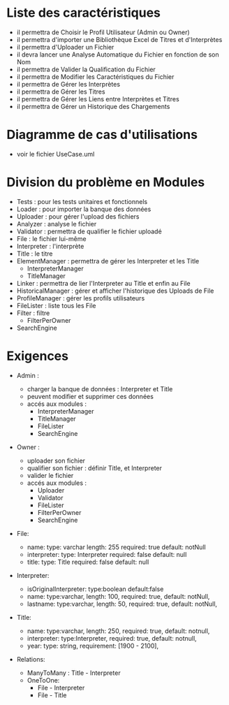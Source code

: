 Liste des caractéristiques
==========================
- il permettra de Choisir le Profil Utilisateur (Admin ou Owner)
- il permettra d'importer une Bibliothèque Excel de Titres et d'Interprètes
- il permettra d'Uploader un Fichier
- il devra lancer une Analyse Automatique du Fichier en fonction de son Nom
- il permettra de Valider la Qualification du Fichier
- il permettra de Modifier les Caractéristiques du Fichier
- il permettra de Gérer les Interprètes
- il permettra de Gérer les Titres
- il permettra de Gérer les Liens entre Interprètes et Titres
- il permettra de Gérer un Historique des Chargements

Diagramme de cas d'utilisations
===============================
- voir le fichier UseCase.uml

Division du problème en Modules
=================================
- Tests : pour les tests unitaires et fonctionnels
- Loader : pour importer la banque des données
- Uploader : pour gérer l'upload des fichiers
- Analyzer : analyse le fichier
- Validator : permettra de qualifier le fichier uploadé
- File : le fichier lui-même
- Interpreter : l'interprète
- Title : le titre
- ElementManager : permettra de gérer les Interpreter et les Title
    - InterpreterManager
    - TitleManager
- Linker : permettra de lier l'Interpreter au Title et enfin au File
- HistoricalManager : gérer et afficher l'historique des Uploads de File
- ProfileManager : gérer les profils utilisateurs
- FileLister : liste tous les File
- Filter : filtre
    - FilterPerOwner
- SearchEngine

Exigences
=========
- Admin :
    - charger la banque de données : Interpreter et Title
    - peuvent modifier et supprimer ces données
    - accés aux modules :
        - InterpreterManager
        - TitleManager
        - FileLister
        - SearchEngine
- Owner :
    - uploader son fichier
    - qualifier son fichier : définir Title, et Interpreter
    - valider le fichier
    - accés aux modules :
        - Uploader
        - Validator
        - FileLister
        - FilterPerOwner
        - SearchEngine
- File:
    - name:
        type: varchar
        length: 255
        required: true
        default: notNull
    - interpreter:
        type: Interpreter
        required: false
        default: null
    - title:
        type: Title
        required: false
        default: null

- Interpreter:
    - isOriginalInterpreter:
        type:boolean
        default:false
    - name:
        type:varchar,
        length: 100,
        required: true,
        default: notNull,
    - lastname:
        type:varchar,
        length: 50,
        required: true,
        default: notNull,
- Title:

    - name:
        type:varchar,
        length: 250,
        required: true,
        default: notnull,
    - interpreter:
        type:Interpreter,
        required: true,
        default: notnull,
    - year:
        type: string,
        requirement: [1900 - 2100],
- Relations:
    - ManyToMany : Title - Interpreter
    - OneToOne:
        - File - Interpreter
        - File - Title